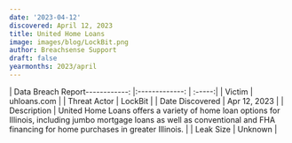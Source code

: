 ```yaml
---
date: '2023-04-12'
discovered: April 12, 2023
title: United Home Loans
image: images/blog/LockBit.png
author: Breachsense Support
draft: false
yearmonths: 2023/april
---
```


| Data Breach Report------------:     |:-------------:    | :-----:|
| Victim      | uhloans.com      | 
| Threat Actor      | LockBit      | 
| Date Discovered      | Apr 12, 2023      | 
| Description      | United Home Loans offers a variety of home loan options for Illinois, including jumbo mortgage loans as well as conventional and FHA financing for home purchases in greater Illinois.      | 
| Leak Size      | Unknown      | 

